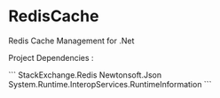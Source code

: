 # RedisCache

Redis Cache Management for .Net

<p>Project Dependencies : </p>
```
StackExchange.Redis
Newtonsoft.Json
System.Runtime.InteropServices.RuntimeInformation
```
